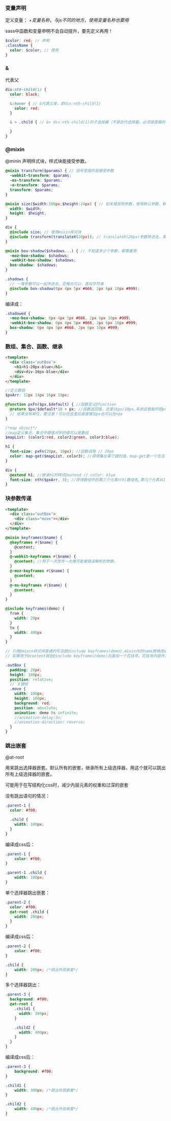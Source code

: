 ### 变量声明

定义变量： $+变量名称，与js不同的地方，使用变量名称也要用$

sass中函数和变量申明不会自动提升，要先定义再用！

```scss
$color: red; // 声明
.className {
  color: $color; // 使用
}
```

### &

代表父

```scss
div:nth-child(1) {
  color: black;

  &:hover { // &代表父亲，即div:nth-child(1)
    color: red;
  }

  & > .child { // &> div:nth-child(1)的子选择器（不是后代选择器，必须是直接的子元素）

  }
}
```

### @mixin

@minin 声明样式块，样式块能接受参数，

```scss
@mixin transform($params) { // 括号里面的是接受参数
  -webkit-transform: $params;
  -ms-transform: $params;
  -o-transform: $params;
  transform: $params;
}

@mixin size($width:100px,$height:24px) { // 如未接受到参数，使用默认参数，默认参数写法
  width: $width;
  height: $height;
}

div {
  @include size; // 使用mixin样式块
  @include transform(translateX(20px)); // translateX(20px)参数传进去，类似字符串
}
```

```scss
@mixin box-shadow($shadows...) { // 不知道多少个参数，都需要用
  -moz-box-shadow: $shadows;
  -webkit-box-shadow: $shadows;
  box-shadow: $shadows;
}

.shadows {
  // 一堆参数可以一起传进去。空格也可以，类似字符串
  @include box-shadow(0px 4px 5px #666, 2px 6px 10px #999);
}
```

编译成：

```css
.shadowed {
  -moz-box-shadow: 0px 4px 5px #666, 2px 6px 10px #999;
  -webkit-box-shadow: 0px 4px 5px #666, 2px 6px 10px #999;
  box-shadow: 0px 4px 5px #666, 2px 6px 10px #999;
}
```


### 数组、集合、函数、继承

<css-scssBase/>

```html
<template>
  <div class='outBox'>
    <h1>h1-20px-blue</h1>
    <div>div-16px-blue</div>
  </div>
</template>
```

```scss
//定义数组
$pxArr: 12px 14px 16px 18px;

@function pxFn($px,$default) { //函数定义@function
  @return $px/$default*10 + px; //函数返回值，这里16px/20px,系统会智能的把px约分掉，而不是报错，
  // 结果没有单位，要注意！可以在这里后面直接加px也可以加+px
}

/*map object*/
//map定义集合，集合中键值对中的值可以是数组
$mapList: (color1:red, color2:green, color3:blue);

h1 {
  font-size: pxFn(20px, 10px); //函数调用 // 20px
  color: map-get($mapList, color3); //获得集合某个键的值，map-get是一个方法
}

div {
  @extend h1; //继承h1的样式@extend // color: blue
  font-size: nth($pxArr, 3); //获得数组中的第三个元素nth(数组名,第几个元素从1开始)，nth是一个方法 // 16px
}
```

### 块参数传递

<css-scssBase2/>

```html
<template>
  <div class="outBox">
    <div class="move"></div>
  </div>
</template>
```

```scss
@mixin keyframes($name) {
  @keyframes #{$name} {
    @content;
  }
  @-webkit-keyframes #{$name} {
    @content; //用于一次性传一大堆可能被错误解析的参数，
  }
  @-moz-keyframes #{$name} {
    @content;
  }
  @-ms-keyframes #{$name} {
    @content;
  }
}

@include keyframes(demo) {
  from {
    width: 20px
  }
  to {
    width: 400px
  }
}

// 引用@mixin样式块普通的写法是@include keyframes(demo),mixin内的name替换成demo字符串
// 如果用于@content就在@include keyframes(demo)后面加一个花括号。花括号内容传到@content位置

.outBox {
  padding: 20px;
  height: 100px;
  position: relative;
  // 关键帧
  .move {
    width: 100px;
    height: 100px;
    background: red;
    position: absolute;
    animation: demo 8s infinite;
    //animation-delay:3s;
    //animation-direction: reverse;
  }
}
```

### 跳出嵌套

@at-root

用来跳出选择器嵌套。默认所有的嵌套，继承所有上级选择器，用这个就可以跳出所有上级选择器的嵌套。

可能用于在写结构化css时，减少内层元素的权重和过深的嵌套

没有跳出语句的情况：

```scss
.parent-1 {
  color: #f00;

  .child {
    width: 100px;
  }
}
```

编译成css后：

```css
.parent-1 {
    color: #f00;
}

.parent-1 .child {
    width: 100px;
}
```

单个选择器跳出嵌套：

```scss
.parent-2 {
  color: #f00;
  @at-root .child {
    width: 200px;
  }
}
```

编译成css后：

```css
.parent-2 {
    color: #f00;
}

.child {
    width: 200px; /*跳出外层嵌套*/
}
```

多个选择器跳出：

```scss
.parent-3 {
  background: #f00;
  @at-root {
    .child1 {
      width: 300px;
    }

    .child2 {
      width: 400px;
    }
  }
}
```

编译成css后：

```css
.parent-3 {
    background: #f00;
}

.child1 {
    width: 300px; /*跳出外层嵌套*/
}

.child2 {
    width: 400px; /*跳出外层嵌套*/
}
```


